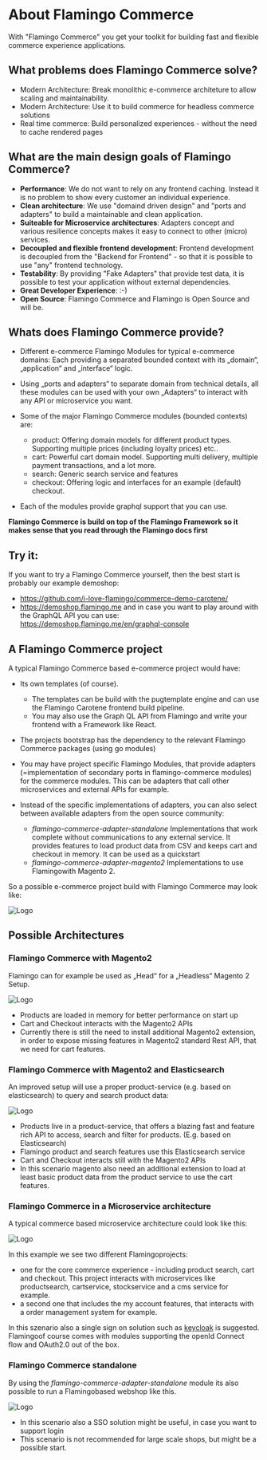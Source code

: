 # About Flamingo Commerce

With "Flamingo Commerce" you get your toolkit for building fast and flexible commerce experience applications.

## What problems does Flamingo Commerce solve?

* Modern Architecture: Break monolithic e-commerce architeture to allow scaling and maintainability. 
* Modern Architecture: Use it to build commerce for headless commerce solutions
* Real time commerce: Build personalized experiences - without the need to cache rendered pages

## What are the main design goals of Flamingo Commerce?


* **Performance**: We do not want to rely on any frontend caching. Instead it is no problem to show every customer an individual experience.
* **Clean architecture**: We use "domaind driven design" and "ports and adapters" to build a maintainable and clean application. 
* **Suiteable for Microservice architectures**: Adapters concept and various resilience concepts makes it easy to connect to other (micro) services.
* **Decoupled and flexible frontend development**: Frontend development is decoupled from the "Backend for Frontend" - so that it is possible to use "any" frontend technology.
* **Testability**: By providing "Fake Adapters" that provide test data, it is possible to test your application without external dependencies.
* **Great Developer Experience**: :-)
* **Open Source**: Flamingo Commerce and Flamingo is Open Source and will be.


## Whats does Flamingo Commerce provide?

* Different e-commerce Flamingo Modules for typical e-commerce domains: Each providing a separated bounded context with its „domain“, „application“ and „interface“ logic.
* Using „ports and adapters“ to separate domain from technical details, all these modules can be used with your own „Adapters“ to interact with any API or microservice you want.
* Some of the major Flamingo Commerce modules (bounded contexts) are:
    * product: Offering domain models for different product types. Supporting multiple prices (including loyalty prices) etc..
    * cart: Powerful cart domain model. Supporting multi delivery, multiple payment transactions, and a lot more. 
    * search: Generic search service and features
    * checkout: Offering logic and interfaces for an example (default) checkout.
    
* Each of the modules provide graphql support that you can use.
    

**Flamingo Commerce is build on top of the Flamingo Framework so it makes sense that you read through the Flamingo docs first**

## Try it:

If you want to try a Flamingo Commerce yourself, then the best start is probably our example demoshop:

* https://github.com/i-love-flamingo/commerce-demo-carotene/
* https://demoshop.flamingo.me  and in case you want to play around with the GraphQL API you can use: https://demoshop.flamingo.me/en/graphql-console


## A Flamingo Commerce project

A typical Flamingo Commerce based e-commerce project would have:

* Its own templates (of course). 

    * The templates can be build with the pugtemplate engine and can use the Flamingo Carotene frontend build pipeline.
    * You may also use the Graph QL API from Flamingo and write your frontend with a Framework like React.
* The projects bootstrap has the dependency to the relevant Flamingo Commerce packages (using go modules)
* You may have project specific Flamingo Modules, that provide adapters (=implementation of secondary ports in flamingo-commerce modules) for the commerce modules. This can be adapters that call other microservices and external APIs for example.
* Instead of the specific implementations of adapters, you can also select between available adapters from the open source community:
    * *flamingo-commerce-adapter-standalone* Implementations that work complete without communications to any external service. It provides features to load product data from CSV and keeps cart and checkout in memory. It can be used as a quickstart
    * *flamingo-commerce-adapter-magento2* Implementations to use Flamingowith Magento 2.

So a possible e-commerce project build with Flamingo Commerce may look like:

![Logo](./flamingo-commerce-overview.png)

## Possible Architectures

### Flamingo Commerce with Magento2

Flamingo can for example be used as „Head“ for a „Headless“ Magento 2 Setup.

![Logo](./flamingo-magento2.png)

* Products are loaded in memory for better performance on start up
* Cart and Checkout interacts with the Magento2 APIs
* Currently there is still the need to install additional Magento2 extension, in order to expose missing features in Magento2 standard Rest API, that we need for cart features.


### Flamingo Commerce with Magento2 and Elasticsearch

An improved setup will use a proper product-service (e.g. based on elasticsearch) to query and search product data:

![Logo](./flamingo-magento2-es.png)

* Products live in a product-service, that offers a blazing fast and feature rich API to access, search and filter for products. (E.g. based on Elasticsearch)
* Flamingo product and search features use this Elasticsearch service
* Cart and Checkout interacts still with the Magento2 APIs
* In this scenario magento also need an additional extension to load at least basic product data from the product service to use the cart features.


### Flamingo Commerce in a Microservice architecture

A typical commerce based microservice architecture could look like this:

![Logo](./flamingo-ms.png)

In this example we see two different Flamingoprojects:

* one for the core commerce experience - including product search, cart and checkout. This project interacts with microservices like productsearch, cartservice, stockservice and a cms service for example.
* a second one that includes the my account features, that interacts with a order management system for example.

In this szenario also a single sign on solution such as [keycloak](https://www.aoe.com/techradar/tools/keycloak.html) is suggested. Flamingoof course comes with modules supporting the openId Connect flow and OAuth2.0 out of the box.


### Flamingo Commerce standalone

By using the *flamingo-commerce-adapter-standalone* module its also possible to run a Flamingobased webshop like this.

![Logo](./flamingo-standalone.png)

* In this scenario also a SSO solution might be useful, in case you want to support login
* This scenario is not recommended for large scale shops, but might be a possible start.